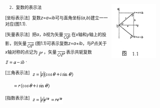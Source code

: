 <div class=Section1>
<p class=MsoNormal><img width=145 height=176
src="res/17e9d95da129bdd93c34fb6cc6aaaa52_5313_files/image002.gif" align=right hspace=12
alt="文本框:  &#13;&#10;   图  1.1&#13;&#10;" u1:shapes="_x0000_s1026"><span
lang=EN-US style='font-family:宋体'>&nbsp;&nbsp;&nbsp; 2</span><span lang=ZH-CN
style='font-family:宋体_GB2312'>．复数的表示法</span></p>
<p class=MsoNormal><span lang=EN-US>[</span><span lang=ZH-CN style='font-family:
宋体_GB2312'>坐标表示法</span><span lang=EN-US>]&nbsp; </span><span lang=ZH-CN
style='font-family:宋体_GB2312'>复数</span><i><span lang=EN-US>z</span></i><span
lang=EN-US>=<i>a</i>+<i>ib</i></span><span lang=ZH-CN style='font-family:宋体_GB2312'>可与直角坐标</span><span
lang=EN-US>(<i>a</i>,<i>b</i>)</span><span lang=ZH-CN style='font-family:宋体_GB2312'>建立一一对应</span><span
lang=EN-US>(</span><span lang=ZH-CN style='font-family:宋体_GB2312'>图</span><span
lang=EN-US>1.1).</span></p>
<p class=MsoNormal><span lang=EN-US>[</span><span lang=ZH-CN style='font-family:
宋体_GB2312'>矢量表示法</span><span lang=EN-US>]&nbsp; </span><span lang=ZH-CN
style='font-family:宋体_GB2312'>把</span><i><span lang=EN-US>a</span></i><span
lang=ZH-CN style='font-family:宋体_GB2312'>，</span><i><span lang=EN-US>b</span></i><span
lang=ZH-CN style='font-family:宋体_GB2312'>视为矢量</span><sub><span lang=EN-US><img
width=27 height=24 src="res/17e9d95da129bdd93c34fb6cc6aaaa52_5313_files/image004.gif"
u1:shapes="_x0000_i1026" align=absmiddle></span></sub><span lang=ZH-CN
style='font-family:宋体_GB2312'>在</span><i><span lang=EN-US>x</span></i><span
lang=ZH-CN style='font-family:宋体_GB2312'>轴和</span><i><span lang=EN-US>y</span></i><span
lang=ZH-CN style='font-family:宋体_GB2312'>轴上的投影，则矢量</span><sub><span lang=EN-US><img
width=27 height=24 src="res/17e9d95da129bdd93c34fb6cc6aaaa52_5313_files/image006.gif"
u1:shapes="_x0000_i1027" align=absmiddle></span></sub><span lang=EN-US>(</span><span
lang=ZH-CN style='font-family:宋体_GB2312'>图</span><span lang=EN-US>1.1)</span><span
lang=ZH-CN style='font-family:宋体_GB2312'>可表示复数</span><i><span lang=EN-US>z</span></i><span
lang=EN-US>=<i>a</i>+<i>ib</i></span><span lang=ZH-CN style='font-family:宋体_GB2312'>，与</span><i><span
lang=EN-US>P</span></i><span lang=ZH-CN style='font-family:宋体_GB2312'>点关于</span><i><span
lang=EN-US>x</span></i><span lang=ZH-CN style='font-family:宋体_GB2312'>轴对称的点记为</span><sub><span
lang=EN-US><img width=20 height=17
src="res/17e9d95da129bdd93c34fb6cc6aaaa52_5313_files/image008.gif" u1:shapes="_x0000_i1028"
align=absmiddle></span></sub><span lang=ZH-CN style='font-family:宋体_GB2312'>，矢量</span><sub><span
lang=EN-US><img width=31 height=24
src="res/17e9d95da129bdd93c34fb6cc6aaaa52_5313_files/image010.gif" u1:shapes="_x0000_i1029"
align=absmiddle></span></sub><span lang=ZH-CN style='font-family:宋体_GB2312'>表示共轭复数</span><sub><span
lang=EN-US><img width=67 height=19
src="res/17e9d95da129bdd93c34fb6cc6aaaa52_5313_files/image012.gif" u1:shapes="_x0000_i1030"
align=absmiddle></span></sub><span lang=EN-US>.</span></p>
<p class=MsoNormal><span lang=EN-US>[</span><span lang=ZH-CN style='font-family:
宋体_GB2312'>三角表示法</span><span lang=EN-US>]&nbsp; <sub><img width=137 height=27
src="res/17e9d95da129bdd93c34fb6cc6aaaa52_5313_files/image014.gif" u1:shapes="_x0000_i1031"
align=absmiddle></sub></span></p>
<p class=MsoNormal><span lang=EN-US>&nbsp;&nbsp;&nbsp;&nbsp;&nbsp;&nbsp; <sub><img
width=120 height=21 src="res/17e9d95da129bdd93c34fb6cc6aaaa52_5313_files/image016.gif"
u1:shapes="_x0000_i1032"></sub></span></p>
<p class=MsoNormal><span lang=EN-US>[</span><span lang=ZH-CN style='font-family:
宋体_GB2312'>指数表示法</span><span lang=EN-US>]&nbsp; <sub><img width=101 height=27
src="res/17e9d95da129bdd93c34fb6cc6aaaa52_5313_files/image018.gif" u1:shapes="_x0000_i1033"
align=absmiddle></sub></span></p>
</div>